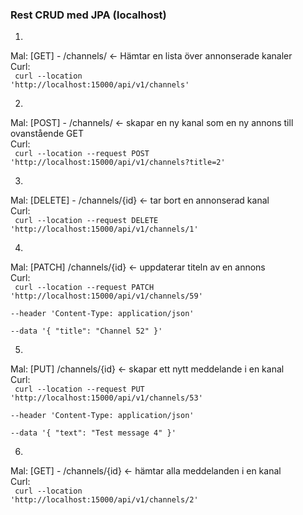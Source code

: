 ### Rest CRUD med JPA (localhost)

1.

Mal: [GET]  - /channels/ ← Hämtar en lista över annonserade kanaler<br>
Curl:<br>
<code>
curl --location 'http://localhost:15000/api/v1/channels'
</code>

2.

Mal: [POST] - /channels/ ← skapar en ny kanal som en ny annons till ovanstående GET<br>
Curl:<br>
<code>
curl --location --request POST 'http://localhost:15000/api/v1/channels?title=2'
</code>

3.

Mal: [DELETE] - /channels/{id} ← tar bort en annonserad kanal<br>
Curl:<br>
<code>
curl --location --request DELETE 'http://localhost:15000/api/v1/channels/1'
</code>

4.

Mal: [PATCH] /channels/{id} ← uppdaterar titeln av en annons<br>
Curl:<br>
<code>
curl --location --request PATCH 'http://localhost:15000/api/v1/channels/59' \
--header 'Content-Type: application/json' \
--data '{
"title": "Channel 52"
}'
</code>

5.

Mal: [PUT] /channels/{id} ← skapar ett nytt meddelande i en kanal<br>
Curl:<br>
<code>
curl --location --request PUT 'http://localhost:15000/api/v1/channels/53' \
--header 'Content-Type: application/json' \
--data '{
"text": "Test message 4"
}'
</code>

6.

Mal: [GET] - /channels/{id} ← hämtar alla meddelanden i en kanal<br>
Curl:<br>
<code>
curl --location 'http://localhost:15000/api/v1/channels/2'
</code>

